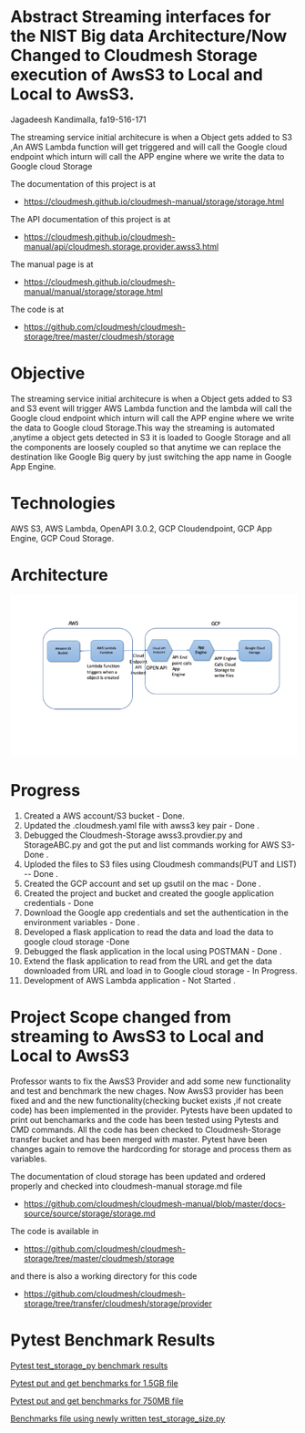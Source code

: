 # Abstract Streaming interfaces for the NIST Big data Architecture/Now Changed to Cloudmesh Storage execution of AwsS3 to Local and Local to AwsS3.

Jagadeesh Kandimalla, fa19-516-171 

The streaming service initial architecure is when a Object gets added to S3 ,An AWS Lambda function will get triggered and will call the Google cloud endpoint which inturn will call the APP engine where we write the data to Google cloud Storage


The documentation of this project is at 

* <https://cloudmesh.github.io/cloudmesh-manual/storage/storage.html>

The API documentation of this project is at

* <https://cloudmesh.github.io/cloudmesh-manual/api/cloudmesh.storage.provider.awss3.html>

The manual page is at 

* <https://cloudmesh.github.io/cloudmesh-manual/manual/storage/storage.html>


The code is at 

* <https://github.com/cloudmesh/cloudmesh-storage/tree/master/cloudmesh/storage>



# Objective

The streaming service initial architecure is when a Object gets added to S3 and S3 event will trigger AWS Lambda function and the lambda will call the Google cloud endpoint which inturn will call the APP engine where we write the data to Google cloud Storage.This way the streaming is automated ,anytime a object gets detected in S3 it is loaded to Google Storage and all the components are loosely coupled so that anytime we can replace the destination like Google Big query by just switching the app name in Google App Engine.


# Technologies

AWS S3,
AWS Lambda,
OpenAPI 3.0.2,
GCP Cloudendpoint,
GCP App Engine,
GCP Coud Storage.

# Architecture

![architecture](images/architecuture-171.png)

# Progress
1. Created a AWS account/S3 bucket - Done.
2. Updated the .cloudmesh.yaml file with awss3 key pair - Done .
3. Debugged the Cloudmesh-Storage awss3.provdier.py and StorageABC.py and got the put and list commands working for AWS S3- Done .
4. Uploded the files to S3 files using Cloudmesh commands(PUT and LIST) -- Done . 
5. Created the GCP account and set up gsutil on the mac - Done .
6. Created the project and bucket and created the google application credentials - Done 
7. Download the Google app credentials and set the authentication in the environment variables - Done . 
8. Developed a flask application to read the data and load the data to google cloud storage -Done 
9. Debugged the flask application in the local using POSTMAN - Done . 
10. Extend the flask application to read from the URL and get the data downloaded from URL and load in to Google cloud storage - In Progress.<br/>
11. Development of AWS Lambda application - Not Started . 

# Project Scope changed from streaming to AwsS3 to Local and Local to AwsS3

Professor wants to fix the AwsS3 Provider and add some new functionality and test and benchmark the new chages.
Now AwsS3 provider has been fixed and and the new functionality(checking bucket exists ,if not create code) has been implemented in the provider.
Pytests have been updated to print out benchamarks and the code has been tested using Pytests and CMD commands.
All the code has been checked to Cloudmesh-Storage transfer bucket and has been merged with master.
Pytest have been changes again to remove the hardcording for storage and process them as variables.

The documentation of cloud storage has been updated and ordered properly and checked into cloudmesh-manual storage.md file

* <https://github.com/cloudmesh/cloudmesh-manual/blob/master/docs-source/source/storage/storage.md>

The code is available in 

* <https://github.com/cloudmesh/cloudmesh-storage/tree/master/cloudmesh/storage>

and there is also a working directory for this code

* <https://github.com/cloudmesh/cloudmesh-storage/tree/transfer/cloudmesh/storage/provider>


# Pytest Benchmark Results

[Pytest test_storage_py benchmark results](../project/awss3storagebenchmarks.txt)

[Pytest put and get benchmarks for 1.5GB file](../project/cloud-awss3-fa19-171.txt)

[Pytest put and get benchmarks for 750MB file](../project/cloud-awss3-fa19-171-750MB.txt)

[Benchmarks file using newly written test_storage_size.py](../project/storage-aws-fa19-516-171.txt)






